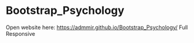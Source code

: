 # Bootstrap_Psychology
Open website here:
https://admmir.github.io/Bootstrap_Psychology/
Full Responsive
